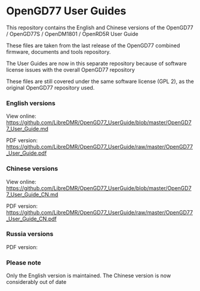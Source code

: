 # OpenGD77 User Guides

This repository contains the English and Chinese versions of the OpenGD77 / OpenGD77S / OpenDM1801 / OpenRD5R User Guide

These files are taken from the last release of the OpenGD77 combined firmware, documents and tools repository.

The User Guides are now in this separate repository because of software license issues with the overall OpenGD77 repository

These files are still covered under the same software license (GPL 2), as the original OpenGD77 repository used. 


### English versions

View online:  https://github.com/LibreDMR/OpenGD77_UserGuide/blob/master/OpenGD77_User_Guide.md

PDF version: https://github.com/LibreDMR/OpenGD77_UserGuide/raw/master/OpenGD77_User_Guide.pdf


### Chinese versions

View online:  https://github.com/LibreDMR/OpenGD77_UserGuide/blob/master/OpenGD77_User_Guide_CN.md

PDF version: https://github.com/LibreDMR/OpenGD77_UserGuide/raw/master/OpenGD77_User_Guide_CN.pdf

### Russia versions
PDF version:

### Please note
Only the English version is maintained. The Chinese version is now considerably out of date
